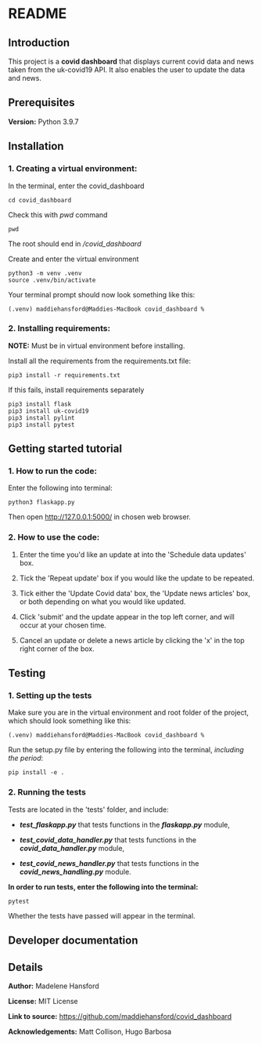 # README

## Introduction
This project is a **covid dashboard** that displays current covid data and news taken from the uk-covid19 API. It also enables the user to update the data and news.

## Prerequisites
**Version:** Python 3.9.7

## Installation

### 1. Creating a virtual environment:

In the terminal, enter the covid_dashboard
``` 
cd covid_dashboard
```

Check this with *pwd* command
```
pwd
```
The root should end in */covid_dashboard*

Create and enter the virtual environment
```
python3 -m venv .venv
source .venv/bin/activate
```

Your terminal prompt should now look something like this:
```
(.venv) maddiehansford@Maddies-MacBook covid_dashboard %
```

### 2. Installing requirements:

**NOTE:** Must be in virtual environment before installing.

Install all the requirements from the requirements.txt file:
```
pip3 install -r requirements.txt
```

If this fails, install requirements separately
```
pip3 install flask
pip3 install uk-covid19
pip3 install pylint
pip3 install pytest
```

## Getting started tutorial

### 1. How to run the code:

Enter the following into terminal:
```
python3 flaskapp.py
```

Then open http://127.0.0.1:5000/ in chosen web browser.

### 2. How to use the code:

1. Enter the time you'd like an update at into the 'Schedule data updates' box.

2. Tick the 'Repeat update' box if you would like the update to be repeated.

3. Tick either the 'Update Covid data' box, the 'Update news articles' box, or both depending on what you would like updated.

4. Click 'submit' and the update appear in the top left corner, and will occur at your chosen time.

5. Cancel an update or delete a news article by clicking the 'x' in the top right corner of the box.

## Testing

### 1. Setting up the tests

Make sure you are in the virtual environment and root folder of the project, which should look something like this:
```
(.venv) maddiehansford@Maddies-MacBook covid_dashboard %
```

Run the setup.py file by entering the following into the terminal, *including the period*:
```
pip install -e .
```

### 2. Running the tests

Tests are located in the 'tests' folder, and include: 

- ***test_flaskapp.py*** that tests functions in the ***flaskapp.py*** module,

- ***test_covid_data_handler.py*** that tests functions in the ***covid_data_handler.py*** module,

- ***test_covid_news_handler.py*** that tests functions in the ***covid_news_handling.py*** module.


**In order to run tests, enter the following into the terminal:**

```
pytest
```

Whether the tests have passed will appear in the terminal.

## Developer documentation


## Details

**Author:** Madelene Hansford

**License:** MIT License

**Link to source:** https://github.com/maddiehansford/covid_dashboard

**Acknowledgements:** Matt Collison, Hugo Barbosa